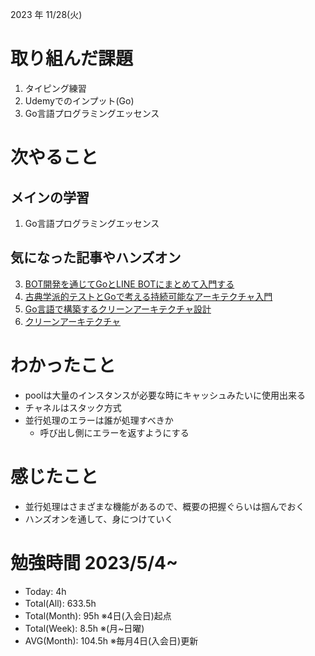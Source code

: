 
2023 年 11/28(火)

# 取り組んだ課題

1. タイピング練習
2. Udemyでのインプット(Go)
8. Go言語プログラミングエッセンス

# 次やること

## メインの学習

1. Go言語プログラミングエッセンス

## 気になった記事やハンズオン
3. [BOT開発を通じてGoとLINE BOTにまとめて入門する](https://zenn.dev/yagi_eng/books/c0f1a13174737dafa3e9)
4. [古典学派的テストとGoで考える持続可能なアーキテクチャ入門](https://zenn.dev/jy8752/books/73769005e6afa9/viewer/chapter1)
1. [Go言語で構築するクリーンアーキテクチャ設計](https://techbookfest.org/product/9a3U54LBdKDE30ewPS6Ugn?productVariantID=itEzQN5gKZX8gXMmLTEXAB)
5. [クリーンアーキテクチャ](https://nuits.jp/entry/easiest-clean-architecture-2019-09)

# わかったこと

* poolは大量のインスタンスが必要な時にキャッシュみたいに使用出来る
* チャネルはスタック方式
* 並行処理のエラーは誰が処理すべきか
  * 呼び出し側にエラーを返すようにする


# 感じたこと

* 並行処理はさまざまな機能があるので、概要の把握ぐらいは掴んでおく
* ハンズオンを通して、身につけていく

# 勉強時間 2023/5/4~

* Today: 4h
* Total(All): 633.5h　
* Total(Month): 95h ※4日(入会日)起点
* Total(Week): 8.5h ※(月~日曜)
* AVG(Month): 104.5h ※毎月4日(入会日)更新
